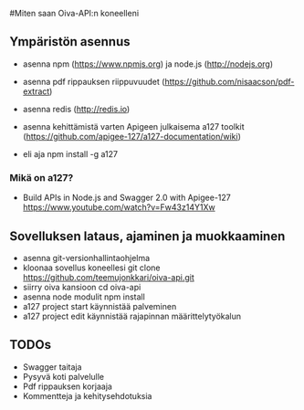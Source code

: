 
#Miten saan Oiva-API:n koneelleni

## Ympäristön asennus

- asenna npm (https://www.npmjs.org) ja node.js (http://nodejs.org)
- asenna pdf rippauksen riippuvuudet (https://github.com/nisaacson/pdf-extract)
- asenna redis (http://redis.io)

- asenna kehittämistä varten Apigeen julkaisema a127 toolkit (https://github.com/apigee-127/a127-documentation/wiki)
- eli aja npm install -g a127

### Mikä on a127?
- Build APIs in Node.js and Swagger 2.0 with Apigee-127 https://www.youtube.com/watch?v=Fw43z14Y1Xw

## Sovelluksen lataus, ajaminen ja muokkaaminen
- asenna git-versionhallintaohjelma
- kloonaa sovellus koneellesi git clone https://github.com/teemujonkkari/oiva-api.git
- siirry oiva kansioon cd oiva-api
- asenna node modulit npm install
- a127 project start käynnistää palveminen
- a127 project edit käynnistää rajapinnan määrittelytyökalun

## TODOs
- Swagger taitaja
- Pysyvä koti palvelulle
- Pdf rippauksen korjaaja
- Kommentteja ja kehitysehdotuksia
